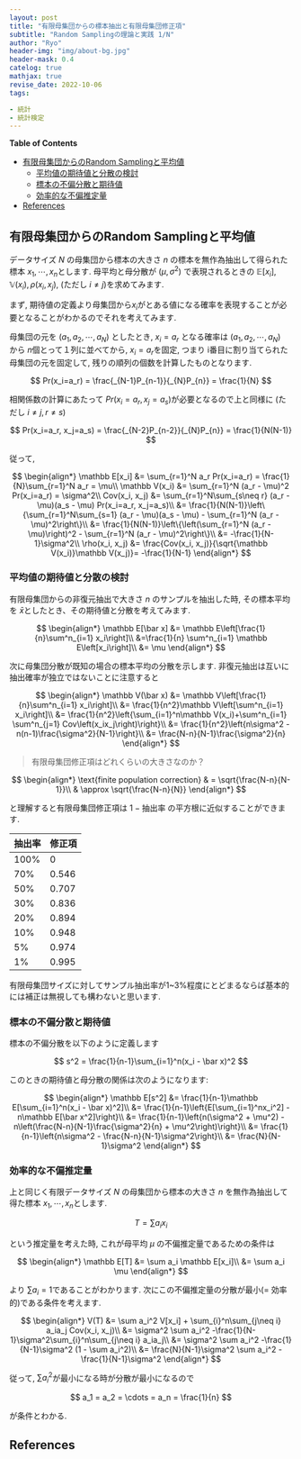 ```yaml
---
layout: post
title: "有限母集団からの標本抽出と有限母集団修正項"
subtitle: "Random Samplingの理論と実践 1/N"
author: "Ryo"
header-img: "img/about-bg.jpg"
header-mask: 0.4
catelog: true
mathjax: true
revise_date: 2022-10-06
tags:

- 統計
- 統計検定
---
```


**Table of Contents**
<!-- START doctoc generated TOC please keep comment here to allow auto update -->
<!-- DON'T EDIT THIS SECTION, INSTEAD RE-RUN doctoc TO UPDATE -->

- [有限母集団からのRandom Samplingと平均値](#%E6%9C%89%E9%99%90%E6%AF%8D%E9%9B%86%E5%9B%A3%E3%81%8B%E3%82%89%E3%81%AErandom-sampling%E3%81%A8%E5%B9%B3%E5%9D%87%E5%80%A4)
  - [平均値の期待値と分散の検討](#%E5%B9%B3%E5%9D%87%E5%80%A4%E3%81%AE%E6%9C%9F%E5%BE%85%E5%80%A4%E3%81%A8%E5%88%86%E6%95%A3%E3%81%AE%E6%A4%9C%E8%A8%8E)
  - [標本の不偏分散と期待値](#%E6%A8%99%E6%9C%AC%E3%81%AE%E4%B8%8D%E5%81%8F%E5%88%86%E6%95%A3%E3%81%A8%E6%9C%9F%E5%BE%85%E5%80%A4)
  - [効率的な不偏推定量](#%E5%8A%B9%E7%8E%87%E7%9A%84%E3%81%AA%E4%B8%8D%E5%81%8F%E6%8E%A8%E5%AE%9A%E9%87%8F)
- [References](#references)

<!-- END doctoc generated TOC please keep comment here to allow auto update -->

## 有限母集団からのRandom Samplingと平均値

データサイズ $N$ の母集団から標本の大きさ $n$ の標本を無作為抽出して得られた標本 $x_1, \cdots, x_n$とします.
母平均と母分散が $(\mu, \sigma^2)$ で表現されるときの $\mathbb E[x_i], \mathbb V(x_i), \rho(x_i, x_j)$, (ただし $i\neq j$)を求めてみます.

まず, 期待値の定義より母集団から$x_i$がとある値になる確率を表現することが必要となることがわかるのでそれを考えてみます.


母集団の元を $(a_1, a_2, \cdots, a_N)$ としたとき, $x_i=a_r$ となる確率は $(a_1, a_2, \cdots, a_N)$　から $n$個とって１列に並べてから, 
$x_i=a_r$を固定, つまり i番目に割り当てられた母集団の元を固定して, 残りの順列の個数を計算したものとなります. 

$$
Pr(x_i=a_r) = \frac{_{N-1}P_{n-1}}{_{N}P_{n}} = \frac{1}{N}
$$

相関係数の計算にあたって $Pr(x_i=a_r, x_j=a_s)$が必要となるので上と同様に (ただし $i\neq j, r\neq s$)

$$
Pr(x_i=a_r, x_j=a_s) = \frac{_{N-2}P_{n-2}}{_{N}P_{n}} = \frac{1}{N(N-1)}
$$

従って,

$$
\begin{align*}
\mathbb E[x_i] &= \sum_{r=1}^N a_r Pr(x_i=a_r) = \frac{1}{N}\sum_{r=1}^N a_r = \mu\\
\mathbb V(x_i) &= \sum_{r=1}^N (a_r - \mu)^2 Pr(x_i=a_r) = \sigma^2\\
Cov(x_i, x_j) &= \sum_{r=1}^N\sum_{s\neq r} (a_r - \mu)(a_s - \mu) Pr(x_i=a_r, x_j=a_s)\\
&= \frac{1}{N(N-1)}\left\{\sum_{r=1}^N\sum_{s=1} (a_r - \mu)(a_s - \mu) - \sum_{r=1}^N (a_r - \mu)^2\right\}\\
&= \frac{1}{N(N-1)}\left\{\left(\sum_{r=1}^N (a_r - \mu)\right)^2 - \sum_{r=1}^N (a_r - \mu)^2\right\}\\
&= -\frac{1}{N-1}\sigma^2\\
\rho(x_i, x_j) &= \frac{Cov(x_i, x_j)}{\sqrt{\mathbb V(x_i)}\mathbb V(x_j)}= -\frac{1}{N-1}
\end{align*}
$$

### 平均値の期待値と分散の検討

有限母集団からの非復元抽出で大きさ $n$ のサンプルを抽出した時, その標本平均を $\bar x$としたとき、その期待値と分散を考えてみます.

$$
\begin{align*}
\mathbb E[\bar x] &= \mathbb E\left[\frac{1}{n}\sum^n_{i=1} x_i\right]\\
&=\frac{1}{n} \sum^n_{i=1} \mathbb E\left[x_i\right]\\
&= \mu
\end{align*}
$$

次に母集団分散が既知の場合の標本平均の分散を示します. 非復元抽出は互いに抽出確率が独立ではないことに注意すると

$$
\begin{align*}
\mathbb V(\bar x) &=  \mathbb V\left[\frac{1}{n}\sum^n_{i=1} x_i\right]\\
&= \frac{1}{n^2}\mathbb V\left[\sum^n_{i=1} x_i\right]\\
&= \frac{1}{n^2}\left{\sum_{i=1}^n\mathbb V(x_i)+\sum^n_{i=1} \sum^n_{j=1} Cov\left(x_ix_j\right)\right}\\
&= \frac{1}{n^2}\left{n\sigma^2 - n(n-1)\frac{\sigma^2}{N-1}\right}\\
&= \frac{N-n}{N-1}\frac{\sigma^2}{n}
\end{align*}
$$

> 有限母集団修正項はどれくらいの大きさなのか？

$$
\begin{align*}
\text{finite population correction} & = \sqrt{\frac{N-n}{N-1}}\\
& \approx \sqrt{\frac{N-n}{N}}
\end{align*}
$$

と理解すると有限母集団修正項は $1 - \text{抽出率}$ の平方根に近似することができます.

|抽出率|修正項|
|---|---|
|100%|0|
|70%|0.546|
|50%|0.707|
|30%|0.836|
|20%|0.894|
|10%|0.948|
|5%|0.974|
|1%|0.995|

有限母集団サイズに対してサンプル抽出率が1~3%程度にとどまるならば基本的には補正は無視しても構わないと思います.

### 標本の不偏分散と期待値

標本の不偏分散を以下のように定義します

$$
s^2 = \frac{1}{n-1}\sum_{i=1}^n(x_i - \bar x)^2
$$

このときの期待値と母分散の関係は次のようになります:

$$
\begin{align*}
\mathbb E[s^2] &= \frac{1}{n-1}\mathbb E[\sum_{i=1}^n(x_i - \bar x)^2]\\
&= \frac{1}{n-1}\left{E[\sum_{i=1}^nx_i^2] - n\mathbb E[\bar x^2]\right}\\
&= \frac{1}{n-1}\left{n(\sigma^2 + \mu^2) - n\left(\frac{N-n}{N-1}\frac{\sigma^2}{n} + \mu^2\right)\right}\\
&= \frac{1}{n-1}\left{n\sigma^2 - \frac{N-n}{N-1}\sigma^2\right}\\
&= \frac{N}{N-1}\sigma^2
\end{align*}
$$

### 効率的な不偏推定量

上と同じく有限データサイズ $N$ の母集団から標本の大きさ $n$ を無作為抽出して得た標本 $x_1, \cdots, x_n$とします.

$$
T = \sum a_ix_i
$$

という推定量を考えた時, これが母平均 $\mu$ の不偏推定量であるための条件は

$$
\begin{align*}
\mathbb E[T] &= \sum a_i \mathbb E[x_i]\\
&= \sum a_i \mu
\end{align*}
$$

より $\sum a_i = 1$であることがわかります. 次にこの不偏推定量の分散が最小(= 効率的)である条件を考えます.

$$
\begin{align*}
V(T) &= \sum a_i^2 V[x_i] + \sum_{i}^n\sum_{j\neq i} a_ia_j Cov(x_i, x_j)\\
&= \sigma^2 \sum a_i^2 -\frac{1}{N-1}\sigma^2\sum_{i}^n\sum_{j\neq i} a_ia_j\\
&= \sigma^2 \sum a_i^2 -\frac{1}{N-1}\sigma^2 (1 - \sum a_i^2)\\
&= \frac{N}{N-1}\sigma^2 \sum a_i^2 - \frac{1}{N-1}\sigma^2
\end{align*}
$$

従って, $\sum a_i^2$が最小になる時が分散が最小になるので

$$
a_1 = a_2 = \cdots = a_n = \frac{1}{n}
$$

が条件とわかる.





## References
